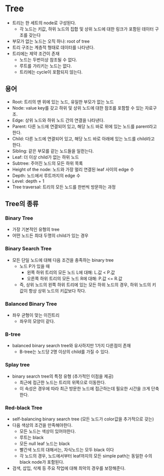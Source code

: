 # Tree
- 트리는 한 세트의 node로 구성된다.
	- 각 노드는 키값, 하위 노드의 집합 및 상위 노드에 대한 링크가 포함된 데이터 구조를 갖는다
- 부모가 없는 노드는 오직 하나: root of tree
- 트리 구조는 계층적 형태로 데이터를 나타낸다.
- 트리에는 제약 조건이 존재
	- 노드는 두번이상 참조될 수 없다.
	- 루트를 가리키는 노드는 없다.
	- 트리에는 cycle이 포함되지 않는다.

## 용어
- Root: 트리의 맨 위에 있는 노드, 유일한 부모가 없는 노드
- Node: value key를 갖고 하위 및 상위 노드에 대한 참조를 포함할 수 있는 자료구조.
- Edge: 상위 노드와 하위 노드 간의 연결을 나타낸다.
- Parent: 다른 노드에 연결되어 있고, 해당 노드 바로 위에 있는 노드를 parent라고 한다.
- Child: 다른 노드에 연결되어 있고, 해당 노드 바로 아래에 있는 노드를 child라고 한다.
- Sibling: 같은 부모를 같는 노드들을 일컫는다.
- Leaf: 더 이상 child가 없는 하위 노드
- Subtree: 주어진 노드의 모든 하위 목록
- Height of the node: 노드와 가장 멀리 연결된 leaf 사이의 edge 수
- Depth: 노드에서 루트까지의 edge 수 
- Level: depth + 1
- Tree traversal: 트리의 모든 노드를 한번씩 방문하는 과정

## Tree의 종류

### Binary Tree
- 가장 기본적인 유형의 tree
- 어떤 노드든 최대 두명의 child가 있는 경우

### Binary Search Tree
- 모든 단일 노드에 대해 다음 조건을 충족하는 binary tree
	- 노드 P가 있을 때
		- 왼쪽 하위 트리의 모든 노드 L에 대해: L.값 < P.값
		- 오른쪽 하위 트리의 모든 노드 R에 대해: P.값 <= R.값
	- 즉, 상위 노드의 왼쪽 하위 트리에 있는 모든 하위 노드의 경우, 하위 노드의 키값이 항상 상위 노드의 키값보다 작다.

### Balanced Binary Tree
- 좌우 균형이 맞는 이진트리
	- 좌우의 모양이 같다.

### B-tree
- balanced binary search tree와 유사하지만 1가지 다른점이 존재
	- B-tree는 노드당 2명 이상의 child를 가질 수 있다.

### Splay tree
- binary search tree의 특정 유형 (추가적인 이점을 제공)
	- 최근에 접근한 노드는 트리의 위쪽으로 이동한다.
	- 이 속성은 경우에 따라 최근 방문한 노드에 접근하는데 필요한 시간을 크게 단축한다.

### Red-black Tree
- self-balancing binary search tree (모든 노드가 color값을 추가적으로 갖는)
- 다음 색상의 조건을 만족해야한다.
	- 모든 노드는 색상이 있어야한다.
	- 루트는 black
	- 모든 null leaf 노드는 black
	- 빨간색 노드의 대해서는, 자식노드는 모두 black 이다
	- 각 노드의 경우, 노드에서부터 leaf까지의 모든 simple path는 동일한 수의 black node가 포함된다.
- 검색, 삽입, 삭제 등 주요 작업에 대해 최악의 경우를 보장해준다.

